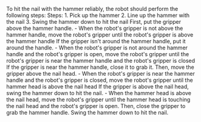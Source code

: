 To hit the nail with the hammer reliably, the robot should perform the following steps:
    Steps:  1. Pick up the hammer  2. Line up the hammer with the nail  3. Swing the hammer down to hit the nail
    First, put the gripper above the hammer handle.
    - When the robot's gripper is not above the hammer handle, move the robot's gripper until the robot's gripper is above the hammer handle
    If the gripper isn't around the hammer handle, put it around the handle.
    - When the robot's gripper is not around the hammer handle and the robot's gripper is open, move the robot's gripper until the robot's gripper is near the hammer handle and the robot's gripper is closed
    If the gripper is near the hammer handle, close it to grab it. Then, move the gripper above the nail head.
    - When the robot's gripper is near the hammer handle and the robot's gripper is closed, move the robot's gripper until the hammer head is above the nail head
    If the gripper is above the nail head, swing the hammer down to hit the nail.
    - When the hammer head is above the nail head, move the robot's gripper until the hammer head is touching the nail head and the robot's gripper is open. Then, close the gripper to grab the hammer handle. Swing the hammer down to hit the nail.